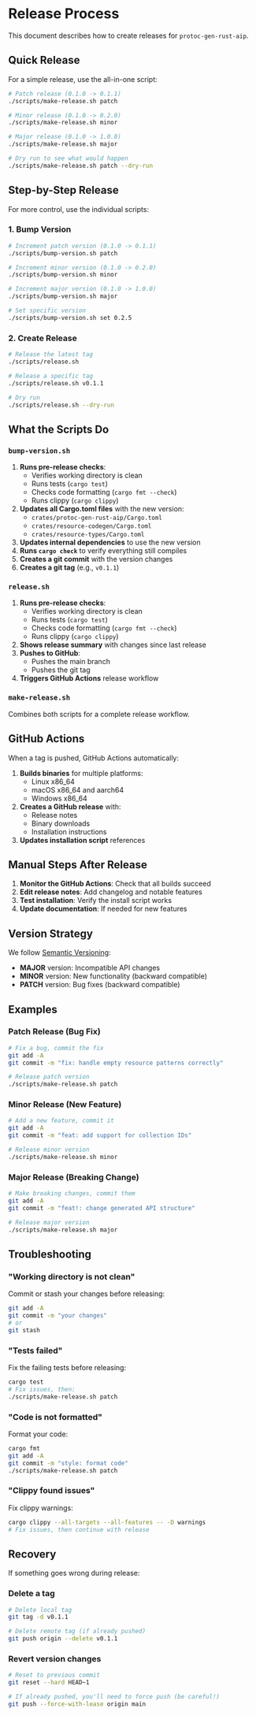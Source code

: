# Release Process

This document describes how to create releases for `protoc-gen-rust-aip`.

## Quick Release

For a simple release, use the all-in-one script:

```bash
# Patch release (0.1.0 -> 0.1.1)
./scripts/make-release.sh patch

# Minor release (0.1.0 -> 0.2.0)
./scripts/make-release.sh minor

# Major release (0.1.0 -> 1.0.0)
./scripts/make-release.sh major

# Dry run to see what would happen
./scripts/make-release.sh patch --dry-run
```

## Step-by-Step Release

For more control, use the individual scripts:

### 1. Bump Version

```bash
# Increment patch version (0.1.0 -> 0.1.1)
./scripts/bump-version.sh patch

# Increment minor version (0.1.0 -> 0.2.0)
./scripts/bump-version.sh minor

# Increment major version (0.1.0 -> 1.0.0)
./scripts/bump-version.sh major

# Set specific version
./scripts/bump-version.sh set 0.2.5
```

### 2. Create Release

```bash
# Release the latest tag
./scripts/release.sh

# Release a specific tag
./scripts/release.sh v0.1.1

# Dry run
./scripts/release.sh --dry-run
```

## What the Scripts Do

### `bump-version.sh`

1. **Runs pre-release checks**:
   - Verifies working directory is clean
   - Runs tests (`cargo test`)
   - Checks code formatting (`cargo fmt --check`)
   - Runs clippy (`cargo clippy`)
2. **Updates all Cargo.toml files** with the new version:
   - `crates/protoc-gen-rust-aip/Cargo.toml`
   - `crates/resource-codegen/Cargo.toml`
   - `crates/resource-types/Cargo.toml`
3. **Updates internal dependencies** to use the new version
4. **Runs `cargo check`** to verify everything still compiles
5. **Creates a git commit** with the version changes
6. **Creates a git tag** (e.g., `v0.1.1`)

### `release.sh`

1. **Runs pre-release checks**:
   - Verifies working directory is clean
   - Runs tests (`cargo test`)
   - Checks code formatting (`cargo fmt --check`)
   - Runs clippy (`cargo clippy`)
2. **Shows release summary** with changes since last release
3. **Pushes to GitHub**:
   - Pushes the main branch
   - Pushes the git tag
4. **Triggers GitHub Actions** release workflow

### `make-release.sh`

Combines both scripts for a complete release workflow.

## GitHub Actions

When a tag is pushed, GitHub Actions automatically:

1. **Builds binaries** for multiple platforms:
   - Linux x86_64
   - macOS x86_64 and aarch64
   - Windows x86_64
2. **Creates a GitHub release** with:
   - Release notes
   - Binary downloads
   - Installation instructions
3. **Updates installation script** references

## Manual Steps After Release

1. **Monitor the GitHub Actions**: Check that all builds succeed
2. **Edit release notes**: Add changelog and notable features
3. **Test installation**: Verify the install script works
4. **Update documentation**: If needed for new features

## Version Strategy

We follow [Semantic Versioning](https://semver.org/):

- **MAJOR** version: Incompatible API changes
- **MINOR** version: New functionality (backward compatible)
- **PATCH** version: Bug fixes (backward compatible)

## Examples

### Patch Release (Bug Fix)

```bash
# Fix a bug, commit the fix
git add -A
git commit -m "fix: handle empty resource patterns correctly"

# Release patch version
./scripts/make-release.sh patch
```

### Minor Release (New Feature)

```bash
# Add a new feature, commit it
git add -A
git commit -m "feat: add support for collection IDs"

# Release minor version
./scripts/make-release.sh minor
```

### Major Release (Breaking Change)

```bash
# Make breaking changes, commit them
git add -A
git commit -m "feat!: change generated API structure"

# Release major version
./scripts/make-release.sh major
```

## Troubleshooting

### "Working directory is not clean"

Commit or stash your changes before releasing:

```bash
git add -A
git commit -m "your changes"
# or
git stash
```

### "Tests failed"

Fix the failing tests before releasing:

```bash
cargo test
# Fix issues, then:
./scripts/make-release.sh patch
```

### "Code is not formatted"

Format your code:

```bash
cargo fmt
git add -A
git commit -m "style: format code"
./scripts/make-release.sh patch
```

### "Clippy found issues"

Fix clippy warnings:

```bash
cargo clippy --all-targets --all-features -- -D warnings
# Fix issues, then continue with release
```

## Recovery

If something goes wrong during release:

### Delete a tag

```bash
# Delete local tag
git tag -d v0.1.1

# Delete remote tag (if already pushed)
git push origin --delete v0.1.1
```

### Revert version changes

```bash
# Reset to previous commit
git reset --hard HEAD~1

# If already pushed, you'll need to force push (be careful!)
git push --force-with-lease origin main
```
